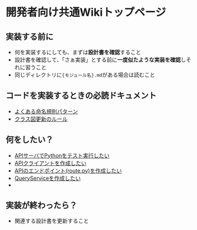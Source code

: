 # 開発者向け共通Wikiトップページ

## 実装する前に
- 何を実装するにしても、まずは**設計書を確認**すること
- 設計書を確認して、「さぁ実装」とする前に**一度似たような実装を確認**しそれに習うこと
- 同じディレクトリに`{モジュール名}.md`がある場合は読むこと

## コードを実装するときの必読ドキュメント
- [よくある命名規則パターン](./common/よくある命名規則パターン.md)
- [クラス図更新のルール](./common/クラス図更新)

## 何をしたい？
- [APIサーバでPythonをテスト実行したい](./api/環境構築.md)
- [APIクライアントを作成したい](flutter/APIクライアント関連.md)
- [APIのエンドポイント(route.py)を作成したい](./api/エンドポイント関連.md)
- [QueryServiceを作成したい](./api/クエリサービス関連.md)
- 

## 実装が終わったら？
- 関連する設計書を更新すること

